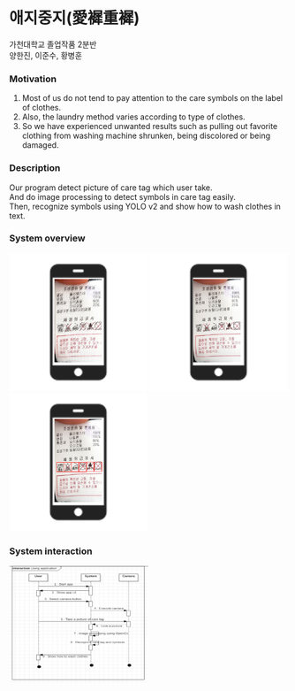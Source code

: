 # 애지중지(愛䙙重䙙)
가천대학교 졸업작품 2분반<br/>
양한진, 이준수, 황병훈

### Motivation
1. Most of us do not tend to pay attention to the care symbols on the label of clothes.
2. Also, the laundry method varies according to type of clothes.
3. So we have experienced unwanted results such as pulling out favorite clothing from washing machine shrunken, being discolored or being damaged.

### Description
  Our program detect picture of care tag which user take.<br/>
  And do image processing to detect symbols in care tag easily.<br/>
  Then, recognize symbols using YOLO v2 and show how to wash clothes in text.<br/>

### System overview
<div>
<img src="./WIKI/proposal1.png" width="250"></img> 
<img src="./WIKI/proposal2.png" width="250"></img>
<img src="./WIKI/proposal3.png" width="250"></img>
</div>

### System interaction
<img src="./WIKI/proposal4.png" width="50%"></img>
